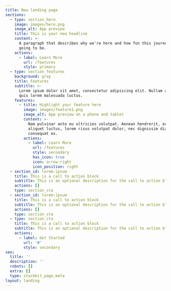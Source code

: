```yaml
---
title: New landing page
sections:
  - type: section_hero
    image: images/hero.png
    image_alt: App preview
    title: This is your new headline
    content: >-
      A paragraph that describes why we're here and how fun this journey is
      going to be.
    actions:
      - label: Learn More
        url: /features
        style: primary
  - type: section_features
    background: gray
    title: Features
    subtitle: >-
      Lorem ipsum dolor sit amet, consectetur adipiscing elit. Nullam a metus
      quis lorem malesuada luctus.
    features:
      - title: Highlight your feature here
        image: images/feature1.png
        image_alt: App preview on a phone and tablet
        content: >-
          Nam pulvinar ante eu ultricies volutpat. Aenean hendrerit, eros sed
          aliquet luctus, lorem risus volutpat dolor, nec dignissim diam neque
          consequat ex.
        actions:
          - label: Learn More
            url: /features
            style: secondary
            has_icon: true
            icon: arrow-right
            icon_position: right
  - section_id: lorem-ipsum
    title: This is a call to action block
    subtitle: This is an optional description for the call to action block.
    actions: []
    type: section_cta
  - section_id: lorem-ipsum
    title: This is a call to action block
    subtitle: This is an optional description for the call to action block.
    actions: []
    type: section_cta
  - type: section_cta
    title: This is a call to action block
    subtitle: This is an optional description for the call to action block.
    actions:
      - label: Get Started
        url: '#'
        style: secondary
seo:
  title: ''
  description: ''
  robots: []
  extra: []
  type: stackbit_page_meta
layout: landing
---
```

